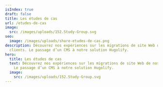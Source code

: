 ```yaml
---
isIndex: true
draft: false
title: Les études de cas
url: /etudes-de-cas
image:
  src: /images/uploads/152.Study-Group.svg
seo:
  image: /images/uploads/share-etudes-de-cas.png
description: Découvrez nos expériences sur les migrations de site Web de nos
  clients. Le passage d’un CMS à notre solution Hugolify.
hero:
  title: Les études de cas
  text: Découvrez nos expériences sur les migrations de site Web de nos clients.
    Le passage d’un CMS à notre solution Hugolify.
  image:
    src: /images/uploads/152.Study-Group.svg
---
```

